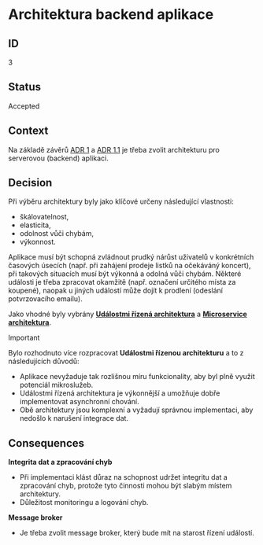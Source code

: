 # Architektura backend aplikace

## ID

3

## Status 

Accepted

## Context 

Na základě závěrů [ADR 1](1-platforms.md) a [ADR 1.1](1.1-server-client.md) je třeba zvolit architekturu pro serverovou (backend) aplikaci.

## Decision  

Při výběru architektury byly jako klíčové určeny následující vlastnosti:
- škálovatelnost,
- elasticita,
- odolnost vůči chybám,
- výkonnost.

Aplikace musí být schopná zvládnout prudký nárůst uživatelů v konkrétních časových úsecích (např. při zahájení prodeje listků na očekáváný koncert), při takových situacích musí být výkonná a odolná vůči chybám. Některé události je třeba zpracovat okamžitě (např. označení určitého místa za koupené), naopak u jiných událostí může dojít k prodlení (odeslání potvrzovacího emailu).

Jako vhodné byly vybrány [**Událostmi řízená architektura**](architectures-eda.md) a [**Microservice architektura**](architectures-microservice.md).

> [!IMPORTANT]
> Bylo rozhodnuto více rozpracovat **Událostmi řízenou architekturu** a to z následujících důvodů:
> - Aplikace nevyžaduje tak rozlišnou míru funkcionality, aby byl plně využit potenciál mikroslužeb.
> - Událostmi řízená architektura je výkonnější a umožňuje dobře implementovat asynchronní chování.
> - Obě architektury jsou komplexní a vyžadují správnou implementaci, aby nedošlo k narušení integrace dat.

## Consequences

**Integrita dat a zpracování chyb**
- Při implementaci klást důraz na schopnost udržet integritu dat a zpracování chyb, protože tyto činnosti mohou být slabým místem architektury.
- Důležitost monitoringu a logování chyb.

**Message broker**
- Je třeba zvolit message broker, který bude mít na starost řízení událostí.